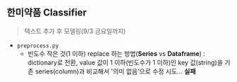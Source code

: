 ## 한미약품 Classifier

> 텍스트 추가 후 모델링(9/3 금요일까지)

- `preprocess.py`
  - 빈도수 작은 것(1 이하) replace 하는 방법(**Series** vs **Dataframe**) : dictionary로 전환, value 값이 1 이하(빈도수가 1 이하)인 key 값(string)을 기존 series(column)과 비교해서 '의미 없음'으로 수정 시도... **실패**
